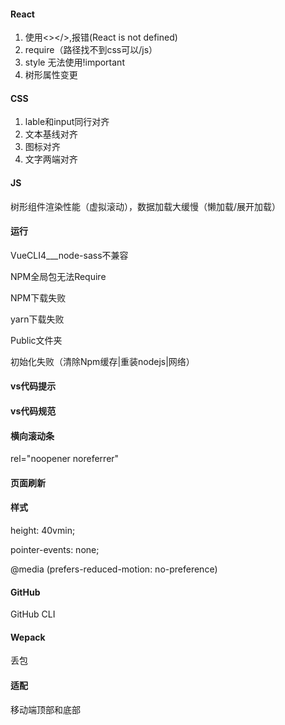 #### React

1. 使用<></>,报错(React is not defined)
2. require（路径找不到css可以/js）
3. style 无法使用!important
4. 树形属性变更

#### CSS

1. lable和input同行对齐
2. 文本基线对齐
3. 图标对齐
4. 文字两端对齐

#### JS

树形组件渲染性能（虚拟滚动），数据加载大缓慢（懒加载/展开加载）

#### 运行

VueCLI4___node-sass不兼容

NPM全局包无法Require

NPM下载失败

yarn下载失败

Public文件夹

初始化失败（清除Npm缓存|重装nodejs|网络）

#### vs代码提示

#### vs代码规范

#### 横向滚动条

rel="noopener noreferrer"

#### 页面刷新

#### 样式

height: 40vmin;

pointer-events: none;

@media (prefers-reduced-motion: no-preference)

#### GitHub

GitHub CLI

#### Wepack

丢包

#### 适配

移动端顶部和底部